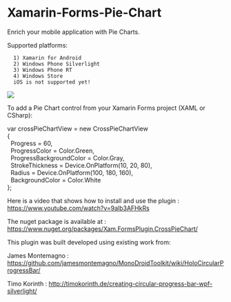 # Xamarin-Forms-Pie-Chart

 Enrich your mobile application with Pie Charts.
  
Supported platforms:

      1) Xamarin for Android
      2) Windows Phone Silverlight
      3) Windows Phone RT
      4) Windows Store
      iOS is not supported yet!
      
<img src="https://github.com/HoussemDellai/Xamarin-Forms-Pie-Chart/blob/master/Screenshots/CrossPieCharts_screenshot.png?raw=true"/>

To add a Pie Chart control from your Xamarin Forms project (XAML or CSharp):

var crossPieChartView = new CrossPieChartView<br/>
{<br/>
&nbsp;			Progress = 60,<br/>
&nbsp;  		ProgressColor = Color.Green,<br/>
&nbsp;  		ProgressBackgroundColor = Color.Gray,<br/>
&nbsp;  		StrokeThickness = Device.OnPlatform(10, 20, 80),<br/>
&nbsp;  		Radius = Device.OnPlatform(100, 180, 160),<br/>
&nbsp;  		BackgroundColor = Color.White<br/>
};<br/>
                       
Here is a video that shows how to install and use the plugin : https://www.youtube.com/watch?v=9alb3AFHkRs

The nuget package is available at : https://www.nuget.org/packages/Xam.FormsPlugin.CrossPieChart/

This plugin was built developed using existing work from:

James Montemagno : https://github.com/jamesmontemagno/MonoDroidToolkit/wiki/HoloCircularProgressBar/

Timo Korinth : http://timokorinth.de/creating-circular-progress-bar-wpf-silverlight/
